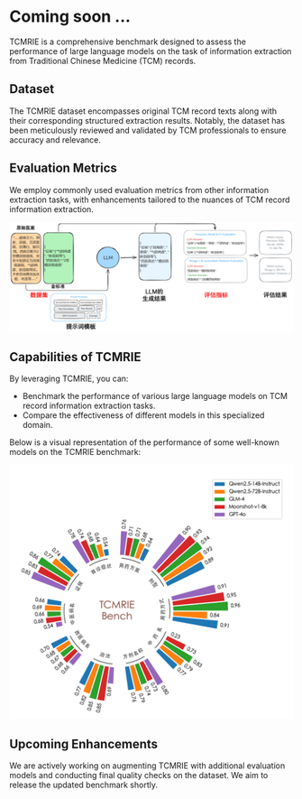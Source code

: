 # Coming soon ...

TCMRIE is a comprehensive benchmark designed to assess the performance of large language models on the task of information extraction from Traditional Chinese Medicine (TCM) records.

## Dataset
The TCMRIE dataset encompasses original TCM record texts along with their corresponding structured extraction results. Notably, the dataset has been meticulously reviewed and validated by TCM professionals to ensure accuracy and relevance.

## Evaluation Metrics
We employ commonly used evaluation metrics from other information extraction tasks, with enhancements tailored to the nuances of TCM record information extraction.

![Workflow](./docs/images/workflow.png)

## Capabilities of TCMRIE

By leveraging TCMRIE, you can:
- Benchmark the performance of various large language models on TCM record information extraction tasks.
- Compare the effectiveness of different models in this specialized domain.

Below is a visual representation of the performance of some well-known models on the TCMRIE benchmark:

![模型表现](./docs/images/rougel.gcb.png)


## Upcoming Enhancements

We are actively working on augmenting TCMRIE with additional evaluation models and conducting final quality checks on the dataset. We aim to release the updated benchmark shortly.
